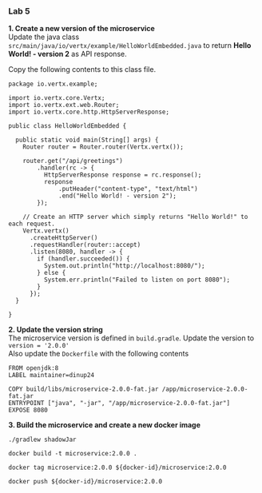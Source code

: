 ### Lab 5

**1. Create a new version of the microservice**  
Update the java class `src/main/java/io/vertx/example/HelloWorldEmbedded.java` to return **Hello World! - version 2** as API response.  

Copy the following contents to this class file.
```
package io.vertx.example;

import io.vertx.core.Vertx;
import io.vertx.ext.web.Router;
import io.vertx.core.http.HttpServerResponse;

public class HelloWorldEmbedded {

  public static void main(String[] args) {
	Router router = Router.router(Vertx.vertx());
	
	router.get("/api/greetings")
		.handler(rc -> {
		  HttpServerResponse response = rc.response();
		  response
			  .putHeader("content-type", "text/html")
			  .end("Hello World! - version 2");
		});
	
    // Create an HTTP server which simply returns "Hello World!" to each request.
    Vertx.vertx()
      .createHttpServer()
      .requestHandler(router::accept)
      .listen(8080, handler -> {
        if (handler.succeeded()) {
          System.out.println("http://localhost:8080/");
        } else {
          System.err.println("Failed to listen on port 8080");
        }
      });
  }

}

```

**2. Update the version string**  
The microservice version is defined in `build.gradle`. Update the version to `version = '2.0.0'`  
Also update the `Dockerfile` with the following contents
```
FROM openjdk:8
LABEL maintainer=dinup24

COPY build/libs/microservice-2.0.0-fat.jar /app/microservice-2.0.0-fat.jar
ENTRYPOINT ["java", "-jar", "/app/microservice-2.0.0-fat.jar"]
EXPOSE 8080
```

**3. Build the microservice and create a new docker image**  
```
./gradlew shadowJar

docker build -t microservice:2.0.0 .

docker tag microservice:2.0.0 ${docker-id}/microservice:2.0.0

docker push ${docker-id}/microservice:2.0.0
```
